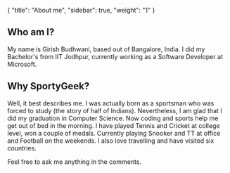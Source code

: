{
    "title": "About me",
    "sidebar": true,
    "weight": "1"
}

## Who am I?
My name is Girish Budhwani, based out of Bangalore, India. I did my Bachelor's from IIT Jodhpur, currently working as a Software Developer at Microsoft.

## Why SportyGeek? 
Well, it best describes me. I was actually born as a sportsman who
was forced to study (the story of half of Indians). Nevertheless, I am glad that
I did my graduation in Computer Science. Now coding and sports help me
get out of bed in the morning. I have played Tennis and Cricket at college level, 
won a couple of medals. Currently playing Snooker and TT at office and 
Football on the weekends. I also love travelling and have visited six countries.

<!-- ## What made me start writing?
<p class="message">
  After a successful heist. </br> 
<strong>Left Ear:</strong> So come on, gentlemen, shopping list. Who's doing what? Spare no dirty details. </br>
<strong>John:</strong> Come on, guys. Take a lesson from an old man. Don't spend it. Invest. </br>
<strong>Left Ear:</strong> In what?</br> 
<strong>John:</strong> In gold.</br> 
<strong>Left Ear:</strong> What are you getting, Rob?</br> 
<strong>Rob:</strong> I'll get the Aston Martin Vanquish and I'm just thinking about naked girls in leather seats.</br> 
<strong>Lyle:</strong> I'm gonna get a big stereo. Speakers so loud, they blow women's clothes off.</br> 
<strong>Left Ear:</strong> Thirty-five million dollars, you can't get more creative than that, man? I'm going to Andalusia. The south of Spain. Right over there. Get me a big house, get me a library full of first editions, get a room for my shoes... What about you, Steve? </br>
<strong>Steve:</strong> I liked what you said. I'll take one of each of yours. <br>
- Italian Job movie
</p>

I am like Steve and to get all that I have to be successful and some successful guy 
told me to write stuff. So here I am… -->

<p class="message">
Feel free to ask me anything in the comments.
</p>